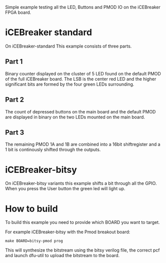 Simple example testing all the LED, Buttons and PMOD IO on the iCEBreaker FPGA board.

# iCEBreaker standard
On iCEBreaker-standard This example consists of three parts.

## Part 1

Binary counter displayed on the cluster of 5 LED found on the default PMOD of
the full iCEBreaker board. The LSB is the center red LED and the higher
significant bits are formed by the four green LEDs surrounding.

## Part 2

The count of depressed buttons on the main board and the default PMOD are displayed in binary on the two LEDs mounted on the main board.

## Part 3
The remaining PMOD 1A and 1B are combined into a 16bit shiftregister and a 1 bit is continously shifted through the outputs.


# iCEBreaker-bitsy
On iCEBreaker-bitsy variants this example shifts a bit through all the GPIO. When you press the User button the green led will light up.

# How to build

To build this example you need to provide which BOARD you want to target.

For example iCEBreaker-bitsy with the Pmod breakout board:
```
make BOARD=bitsy-pmod prog
```

This will synthesize the bitstream using the bitsy verilog file, the correct pcf and launch dfu-util to upload the bitstream to the board.
